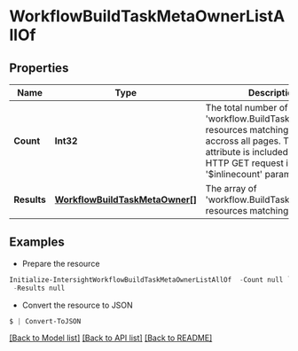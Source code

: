 # WorkflowBuildTaskMetaOwnerListAllOf
## Properties

Name | Type | Description | Notes
------------ | ------------- | ------------- | -------------
**Count** | **Int32** | The total number of &#39;workflow.BuildTaskMetaOwner&#39; resources matching the request, accross all pages. The &#39;Count&#39; attribute is included when the HTTP GET request includes the &#39;$inlinecount&#39; parameter. | [optional] 
**Results** | [**WorkflowBuildTaskMetaOwner[]**](WorkflowBuildTaskMetaOwner.md) | The array of &#39;workflow.BuildTaskMetaOwner&#39; resources matching the request. | [optional] 

## Examples

- Prepare the resource
```powershell
Initialize-IntersightWorkflowBuildTaskMetaOwnerListAllOf  -Count null `
 -Results null
```

- Convert the resource to JSON
```powershell
$ | Convert-ToJSON
```

[[Back to Model list]](../README.md#documentation-for-models) [[Back to API list]](../README.md#documentation-for-api-endpoints) [[Back to README]](../README.md)

